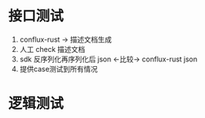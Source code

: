 # 接口测试
1. conflux-rust -> 描述文档生成
2. 人工 check 描述文档
3. sdk 反序列化再序列化后 json <-比较-> conflux-rust json
4. 提供case测试到所有情况

# 逻辑测试